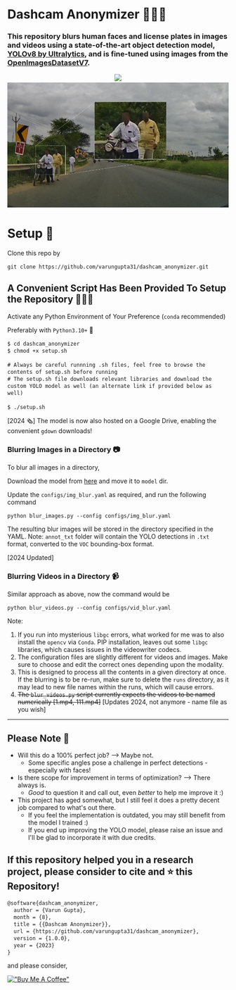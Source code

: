 # Dashcam Anonymizer 🕵🏻‍♂️

### This repository blurs human faces and license plates in images and videos using a state-of-the-art object detection model, [YOLOv8 by Ultralytics](https://github.com/ultralytics/ultralytics), and is fine-tuned using images from the [OpenImagesDatasetV7](https://storage.googleapis.com/openimages/web/index.html).

<p align="center">
<img src="media/demo.gif"/>
<img src="media/face_blur.jpg" width="800"/>
</p>

# Setup 🔩
Clone this repo by
```
git clone https://github.com/varungupta31/dashcam_anonymizer.git
```

## A Convenient Script Has Been Provided To Setup the Repository 👨🏽‍💻

Activate any Python Environment of Your Preference (`conda` recommended)

Preferably with `Python3.10+` 🐍

```
$ cd dashcam_anonymizer
$ chmod +x setup.sh

# Always be careful runnning .sh files, feel free to browse the contents of setup.sh before running
# The setup.sh file downloads relevant libraries and download the custom YOLO model as well (an alternate link if provided below as well)

$ ./setup.sh
```
[2024 🗞️] The model is now also hosted on a Google Drive, enabling the convenient `gdown` downloads!

<h3> Blurring Images in a Directory  📷</h3>

To blur all images in a directory,

Download the model from [here](https://iiithydresearch-my.sharepoint.com/:u:/g/personal/gupta_varun_research_iiit_ac_in/Ed4j0TaPWu5Os8zl4QDBlgMBF37-pApibw-2NsQu2Ee-sg?e=uYRibp) and move it to  `model` dir.

Update the `configs/img_blur.yaml` as required, and run the following command

```
python blur_images.py --config configs/img_blur.yaml
```
The resulting blur images will be stored in the directory specified in the YAML.
Note: `annot_txt` folder will contain the YOLO detections in `.txt` format, converted to the `VOC` bounding-box format.


[2024 Updated] <h3> Blurring Videos in a Directory 📹</h3>

Similar approach as above, now the command would be

```
python blur_videos.py --config configs/vid_blur.yaml
```
Note:
1. If you run into mysterious `libgc` errors, what worked for me was to also install the `opencv` via `Conda`. PIP installation, leaves out some `libgc` libraries, which causes issues in the videowriter codecs.
2. The configuration files are slightly different for videos and images. Make sure to choose and edit the correct ones depending upon the modality.
3. This is designed to process all the contents in a given directory at once. If the blurring is to be re-run, make sure to delete the `runs` directory, as it may lead to new file names within the runs, which will cause errors.
4. <strike>The `blur_videos.py` script currently expects the videos to be named numerically [1.mp4, 111.mp4]</strike> [Updates 2024, not anymore - name file as you wish]

<hr>

## Please Note 📝
* Will this do a 100% perfect job? --> Maybe not.
  - Some specific angles pose a challenge in perfect detections - especially with faces!
* Is there scope for improvement in terms of optimization? --> There always is.
  - _Good_ to question it and call out, even _better_ to help me improve it :)
* This project has aged somewhat, but I still feel it does a pretty decent job compared to what's out there.
  - If you feel the implementation is outdated, you may still benefit from the model I trained :)
  - If you end up improving the YOLO model, please raise an issue and I'll be glad to incorporate it with due credits.

## If this repository helped you in a research project, please consider to cite and ⭐️ this Repository!



```
@software{dashcam_anonymizer,
  author = {Varun Gupta},
  month = {8},
  title = {{Dashcam Anonymizer}},
  url = {https://github.com/varungupta31/dashcam_anonymizer},
  version = {1.0.0},
  year = {2023}
}
```
and please consider,

[!["Buy Me A Coffee"](https://www.buymeacoffee.com/assets/img/custom_images/orange_img.png)](https://bmc.link/varungupta)

